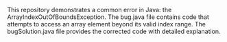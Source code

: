 This repository demonstrates a common error in Java: the ArrayIndexOutOfBoundsException. The bug.java file contains code that attempts to access an array element beyond its valid index range. The bugSolution.java file provides the corrected code with detailed explanation.